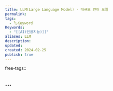 ```yaml
---
title: LLM(Large Language Model) - 대규모 언어 모델
permalink: 
tags:
  - 🏷️Keyword
Keywords:
  - "[[AI(인공지능)]]"
aliases: LLM
description: 
updated: 
created: 2024-02-25
publish: true
---
```

free-tags:: 

## ...